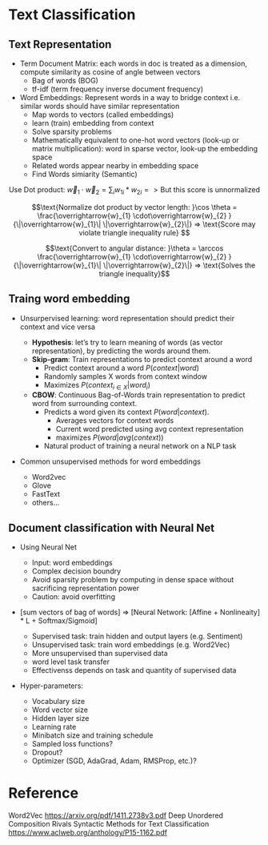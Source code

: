 # Text Classification

## Text Representation

* Term Document Matrix: each words in doc is treated as a dimension, compute similarity as cosine of angle between vectors
  * Bag of words (BOG)
  * tf-idf (term frequency inverse document frequency)
* Word Embeddings: Represent words in a way to bridge context i.e. similar words should have similar representation
  * Map words to vectors (called embeddings)
  * learn (train) embedding from context
  * Solve sparsity problems
  * Mathematically equivalent to one-hot word vectors (look-up or matrix multiplication): word in sparse vector, look-up the embedding space
  * Related words appear nearby in embedding space
  * Find Words simiarity (Semantic)


$$\text{Use Dot product: }\overrightarrow{w}_{1} \cdot\overrightarrow{w}_{2}  = \sum_i w_{1i}*w_{2i} => \text{But this score is unnormalized}$$

$$\text{Normalize dot product by vector length: }\cos \theta = \frac{\overrightarrow{w}_{1} \cdot\overrightarrow{w}_{2} }{\|\overrightarrow{w}_{1}\| \|\overrightarrow{w}_{2}\|} => \text{Score may violate triangle inequality rule} $$

$$\text{Convert to angular distance: }\theta = \arccos \frac{\overrightarrow{w}_{1} \cdot\overrightarrow{w}_{2} }{\|\overrightarrow{w}_{1}\| \|\overrightarrow{w}_{2}\|} => \text{Solves the triangle inequality}$$

## Traing word embedding

* Unsurpervised learning: word representation should predict their context and vice versa
  * **Hypothesis**: let’s try to learn meaning of words (as vector representation), by predicting the words around them.
  * **Skip-gram**: Train representations to predict context around a word
    * Predict context around a word $P(context | word)$
    * Randomly samples X words from context window
    * Maximizes $P(context_{i\in{X}}|word_i)$
  * **CBOW**: Continuous Bag-of-Words train representation to predict word from surrounding context. 
    * Predicts a word given its context $P(word|context)$. 
      * Averages vectors for context words
      * Current word predicted using avg context representation 
      * maximizes $P(word | avg(context))$
    * Natural product of training a neural network on a NLP task

* Common unsupervised methods for word embeddings
  * Word2vec
  * Glove
  * FastText
  * others...

## Document classification with Neural Net

* Using Neural Net
    - Input: word embeddings
    - Complex decision boundry
    - Avoid sparsity problem by computing in dense space without sacrificing representation power
    - Caution: avoid overfitting

* [sum vectors of bag of words] => [Neural Network: [Affine + Nonlineaity] * L + Softmax/Sigmoid]
    - Supervised task: train hidden and output layers (e.g. Sentiment)
    - Unsupervised task: train word embeddings (e.g. Word2Vec)
    - More unsupervised than supervised data
    - word level task transfer
    - Effectivenss depends on task and quantity of supervised data

* Hyper-parameters:
    - Vocabulary size
    - Word vector size
    - Hidden layer size
    - Learning rate
    - Minibatch size and training schedule
    - Sampled loss functions?
    - Dropout?
    - Optimizer (SGD, AdaGrad, Adam, RMSProp, etc.)?



# Reference

Word2Vec https://arxiv.org/pdf/1411.2738v3.pdf
Deep Unordered Composition Rivals Syntactic Methods
for Text Classification https://www.aclweb.org/anthology/P15-1162.pdf